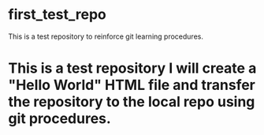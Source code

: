 # first_test_repo
This is a test repository to reinforce git learning procedures.
# This is a test repository I will create a "Hello World" HTML file and transfer the repository to the local repo using git procedures.  
